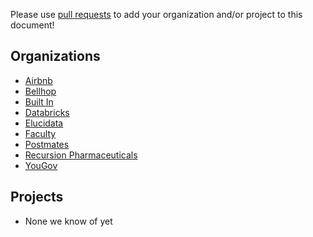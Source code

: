Please use [pull requests](https://github.com/airbnb/knowledge-repo/pull/new/master)
to add your organization and/or project to this document!

Organizations
----------
 - [Airbnb](https://airbnb.com)
 - [Bellhop](https://getbellhops.com/)
 - [Built In](https://builtin.com/)
 - [Databricks](https://databricks.com)
 - [Elucidata](https://elucidata.io/)
 - [Faculty](https://faculty.ai/)
 - [Postmates](https://postmates.com/)
 - [Recursion Pharmaceuticals](http://recursionpharma.com)
 - [YouGov](https://yougov.com)

Projects
----------
 - None we know of yet

